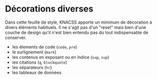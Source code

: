 # Décorations diverses

Dans cette feuille de style, KNACSS apporte un minimum de décoration à divers éléments habituels.
Il ne s'agit pas d'un "reset" mais bien d'une couche de design qu'il n'est bien entendu pas du tout indispensable de conserver.

- les élements de code (`code`, `pre`)
- le surlignement (`mark`)
- les contenus en exposant ou en indice (`sup`, `sup`)
- les citations (`q`, `blockquote`)
- les séparateurs (`hr`)
- les tableaux de données
